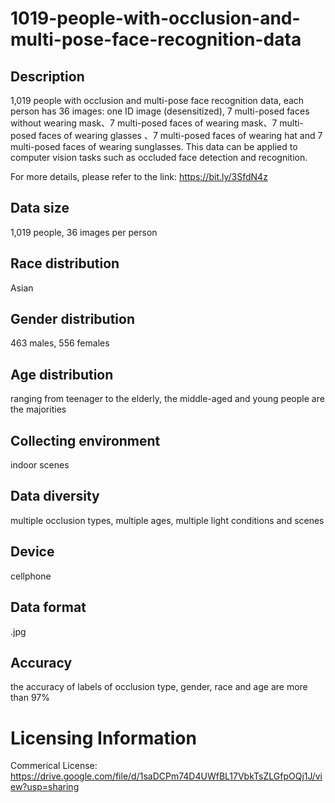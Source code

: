 # 1019-people-with-occlusion-and-multi-pose-face-recognition-data


## Description
1,019 people with occlusion and multi-pose face recognition data, each person has 36 images: one ID image (desensitized), 7 multi-posed faces without wearing mask、7 multi-posed faces of wearing mask、7 multi-posed faces of wearing glasses 、7 multi-posed faces of wearing hat and 7 multi-posed faces of wearing sunglasses. This data can be applied to computer vision tasks such as occluded face detection and recognition.

For more details, please refer to the link: https://bit.ly/3SfdN4z

## Data size
1,019 people, 36 images per person

## Race distribution
Asian

## Gender distribution
463 males, 556 females

## Age distribution
ranging from teenager to the elderly, the middle-aged and young people are the majorities

## Collecting environment
indoor scenes

## Data diversity
multiple occlusion types, multiple ages, multiple light conditions and scenes

## Device
cellphone

## Data format
.jpg

## Accuracy
the accuracy of labels of occlusion type, gender, race and age are more than 97%

# Licensing Information
Commerical License: https://drive.google.com/file/d/1saDCPm74D4UWfBL17VbkTsZLGfpOQj1J/view?usp=sharing
